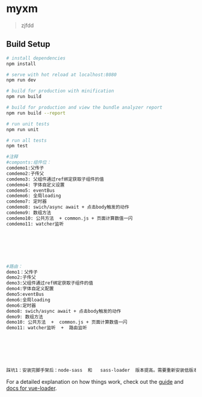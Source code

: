 # myxm

> zjfdd

## Build Setup

``` bash
# install dependencies
npm install

# serve with hot reload at localhost:8080
npm run dev

# build for production with minification
npm run build

# build for production and view the bundle analyzer report
npm run build --report

# run unit tests
npm run unit

# run all tests
npm test

#注释
#componts:组件位：
comdemo1:父传子
comdemo2:子传父
comdemo3: 父组件通过ref绑定获取子组件的值
comdemo4: 字体自定义设置
comdemo5: eventBus
comdemo6: 全局loading
comdemo7: 定时器
comdemo8: swich/async await + 点击body触发的动作
comdemo9: 数组方法
comdemo10: 公共方法  + common.js + 页面计算数值一闪
comdemo11: watcher监听







#路由：
demo1：父传子
demo2:子传父
demo3:父组件通过ref绑定获取子组件的值
demo4:字体自定义配置
demo5:eventBus
demo6:全局loading
demo6:定时器
demo8: swich/async await + 点击body触发的动作
demo9: 数组方法
demo10: 公共方法  +  common.js + 页面计算数值一闪
demo11: watcher监听  +  路由监听







踩坑1：安装完脚手架后：node-sass  和   sass-loader  版本提高。需要重新安装低版本
```

For a detailed explanation on how things work, check out the [guide](http://vuejs-templates.github.io/webpack/) and [docs for vue-loader](http://vuejs.github.io/vue-loader).
